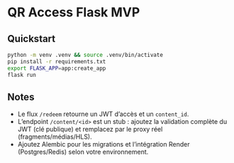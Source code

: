 # QR Access Flask MVP

## Quickstart
```bash
python -m venv .venv && source .venv/bin/activate
pip install -r requirements.txt
export FLASK_APP=app:create_app
flask run
```

## Notes
- Le flux `/redeem` retourne un JWT d’accès et un `content_id`.
- L’endpoint `/content/<id>` est un stub : ajoutez la validation complète du JWT (clé publique) et remplacez par le proxy réel (fragments/médias/HLS).
- Ajoutez Alembic pour les migrations et l’intégration Render (Postgres/Redis) selon votre environnement.
